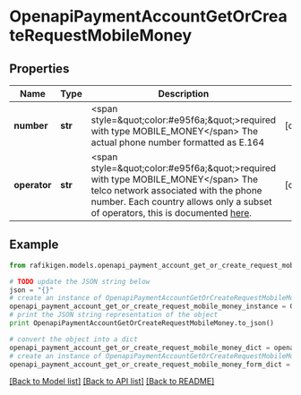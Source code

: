 # OpenapiPaymentAccountGetOrCreateRequestMobileMoney


## Properties
Name | Type | Description | Notes
------------ | ------------- | ------------- | -------------
**number** | **str** | &lt;span style&#x3D;\&quot;color:#e95f6a;\&quot;&gt;required with type MOBILE_MONEY&lt;/span&gt;  The actual phone number formatted as E.164 | [optional] 
**operator** | **str** | &lt;span style&#x3D;\&quot;color:#e95f6a;\&quot;&gt;required with type MOBILE_MONEY&lt;/span&gt;  The telco network associated with the phone number. Each country allows only a subset of operators, this is documented [here](post_payment-accounts#mobile-money). | [optional] 

## Example

```python
from rafikigen.models.openapi_payment_account_get_or_create_request_mobile_money import OpenapiPaymentAccountGetOrCreateRequestMobileMoney

# TODO update the JSON string below
json = "{}"
# create an instance of OpenapiPaymentAccountGetOrCreateRequestMobileMoney from a JSON string
openapi_payment_account_get_or_create_request_mobile_money_instance = OpenapiPaymentAccountGetOrCreateRequestMobileMoney.from_json(json)
# print the JSON string representation of the object
print OpenapiPaymentAccountGetOrCreateRequestMobileMoney.to_json()

# convert the object into a dict
openapi_payment_account_get_or_create_request_mobile_money_dict = openapi_payment_account_get_or_create_request_mobile_money_instance.to_dict()
# create an instance of OpenapiPaymentAccountGetOrCreateRequestMobileMoney from a dict
openapi_payment_account_get_or_create_request_mobile_money_form_dict = openapi_payment_account_get_or_create_request_mobile_money.from_dict(openapi_payment_account_get_or_create_request_mobile_money_dict)
```
[[Back to Model list]](../README.md#documentation-for-models) [[Back to API list]](../README.md#documentation-for-api-endpoints) [[Back to README]](../README.md)


